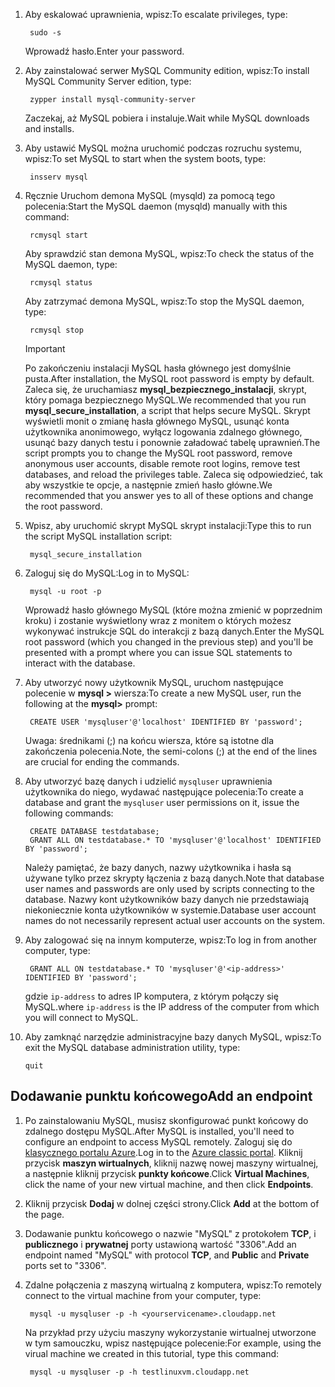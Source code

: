 
1. <span data-ttu-id="a1e1f-101">Aby eskalować uprawnienia, wpisz:</span><span class="sxs-lookup"><span data-stu-id="a1e1f-101">To escalate privileges, type:</span></span>
   
        sudo -s
   
    <span data-ttu-id="a1e1f-102">Wprowadź hasło.</span><span class="sxs-lookup"><span data-stu-id="a1e1f-102">Enter your password.</span></span>
2. <span data-ttu-id="a1e1f-103">Aby zainstalować serwer MySQL Community edition, wpisz:</span><span class="sxs-lookup"><span data-stu-id="a1e1f-103">To install MySQL Community Server edition, type:</span></span>
   
        zypper install mysql-community-server
   
    <span data-ttu-id="a1e1f-104">Zaczekaj, aż MySQL pobiera i instaluje.</span><span class="sxs-lookup"><span data-stu-id="a1e1f-104">Wait while MySQL downloads and installs.</span></span>
3. <span data-ttu-id="a1e1f-105">Aby ustawić MySQL można uruchomić podczas rozruchu systemu, wpisz:</span><span class="sxs-lookup"><span data-stu-id="a1e1f-105">To set MySQL to start when the system boots, type:</span></span>
   
        insserv mysql
4. <span data-ttu-id="a1e1f-106">Ręcznie Uruchom demona MySQL (mysqld) za pomocą tego polecenia:</span><span class="sxs-lookup"><span data-stu-id="a1e1f-106">Start the MySQL daemon (mysqld) manually with this command:</span></span>
   
        rcmysql start
   
    <span data-ttu-id="a1e1f-107">Aby sprawdzić stan demona MySQL, wpisz:</span><span class="sxs-lookup"><span data-stu-id="a1e1f-107">To check the status of the MySQL daemon, type:</span></span>
   
        rcmysql status
   
    <span data-ttu-id="a1e1f-108">Aby zatrzymać demona MySQL, wpisz:</span><span class="sxs-lookup"><span data-stu-id="a1e1f-108">To stop the MySQL daemon, type:</span></span>
   
        rcmysql stop
   
   > [!IMPORTANT]
   > <span data-ttu-id="a1e1f-109">Po zakończeniu instalacji MySQL hasła głównego jest domyślnie pusta.</span><span class="sxs-lookup"><span data-stu-id="a1e1f-109">After installation, the MySQL root password is empty by default.</span></span> <span data-ttu-id="a1e1f-110">Zaleca się, że uruchamiasz **mysql\_bezpiecznego\_instalacji**, skrypt, który pomaga bezpiecznego MySQL.</span><span class="sxs-lookup"><span data-stu-id="a1e1f-110">We recommended that you run **mysql\_secure\_installation**, a script that helps secure MySQL.</span></span> <span data-ttu-id="a1e1f-111">Skrypt wyświetli monit o zmianę hasła głównego MySQL, usunąć konta użytkownika anonimowego, wyłącz logowania zdalnego głównego, usunąć bazy danych testu i ponownie załadować tabelę uprawnień.</span><span class="sxs-lookup"><span data-stu-id="a1e1f-111">The script prompts you to change the MySQL root password, remove anonymous user accounts, disable remote root logins, remove test databases, and reload the privileges table.</span></span> <span data-ttu-id="a1e1f-112">Zaleca się odpowiedzieć, tak aby wszystkie te opcje, a następnie zmień hasło główne.</span><span class="sxs-lookup"><span data-stu-id="a1e1f-112">We recommended that you answer yes to all of these options and change the root password.</span></span>
   > 
   > 
5. <span data-ttu-id="a1e1f-113">Wpisz, aby uruchomić skrypt MySQL skrypt instalacji:</span><span class="sxs-lookup"><span data-stu-id="a1e1f-113">Type this to run the script MySQL installation script:</span></span>
   
        mysql_secure_installation
6. <span data-ttu-id="a1e1f-114">Zaloguj się do MySQL:</span><span class="sxs-lookup"><span data-stu-id="a1e1f-114">Log in to MySQL:</span></span>
   
        mysql -u root -p
   
    <span data-ttu-id="a1e1f-115">Wprowadź hasło głównego MySQL (które można zmienić w poprzednim kroku) i zostanie wyświetlony wraz z monitem o których możesz wykonywać instrukcje SQL do interakcji z bazą danych.</span><span class="sxs-lookup"><span data-stu-id="a1e1f-115">Enter the MySQL root password (which you changed in the previous step) and you'll be presented with a prompt where you can issue SQL statements to interact with the database.</span></span>
7. <span data-ttu-id="a1e1f-116">Aby utworzyć nowy użytkownik MySQL, uruchom następujące polecenie w **mysql >** wiersza:</span><span class="sxs-lookup"><span data-stu-id="a1e1f-116">To create a new MySQL user, run the following at the **mysql>** prompt:</span></span>
   
        CREATE USER 'mysqluser'@'localhost' IDENTIFIED BY 'password';
   
    <span data-ttu-id="a1e1f-117">Uwaga: średnikami (;) na końcu wiersza, które są istotne dla zakończenia polecenia.</span><span class="sxs-lookup"><span data-stu-id="a1e1f-117">Note, the semi-colons (;) at the end of the lines are crucial for ending the commands.</span></span>
8. <span data-ttu-id="a1e1f-118">Aby utworzyć bazę danych i udzielić `mysqluser` uprawnienia użytkownika do niego, wydawać następujące polecenia:</span><span class="sxs-lookup"><span data-stu-id="a1e1f-118">To create a database and grant the `mysqluser` user permissions on it, issue the following commands:</span></span>
   
        CREATE DATABASE testdatabase;
        GRANT ALL ON testdatabase.* TO 'mysqluser'@'localhost' IDENTIFIED BY 'password';
   
    <span data-ttu-id="a1e1f-119">Należy pamiętać, że bazy danych, nazwy użytkownika i hasła są używane tylko przez skrypty łączenia z bazą danych.</span><span class="sxs-lookup"><span data-stu-id="a1e1f-119">Note that database user names and passwords are only used by scripts connecting to the database.</span></span>  <span data-ttu-id="a1e1f-120">Nazwy kont użytkowników bazy danych nie przedstawiają niekoniecznie konta użytkowników w systemie.</span><span class="sxs-lookup"><span data-stu-id="a1e1f-120">Database user account names do not necessarily represent actual user accounts on the system.</span></span>
9. <span data-ttu-id="a1e1f-121">Aby zalogować się na innym komputerze, wpisz:</span><span class="sxs-lookup"><span data-stu-id="a1e1f-121">To log in from another computer, type:</span></span>
   
        GRANT ALL ON testdatabase.* TO 'mysqluser'@'<ip-address>' IDENTIFIED BY 'password';
   
    <span data-ttu-id="a1e1f-122">gdzie `ip-address` to adres IP komputera, z którym połączy się MySQL.</span><span class="sxs-lookup"><span data-stu-id="a1e1f-122">where `ip-address` is the IP address of the computer from which you will connect to MySQL.</span></span>
10. <span data-ttu-id="a1e1f-123">Aby zamknąć narzędzie administracyjne bazy danych MySQL, wpisz:</span><span class="sxs-lookup"><span data-stu-id="a1e1f-123">To exit the MySQL database administration utility, type:</span></span>
    
        quit

## <a name="add-an-endpoint"></a><span data-ttu-id="a1e1f-124">Dodawanie punktu końcowego</span><span class="sxs-lookup"><span data-stu-id="a1e1f-124">Add an endpoint</span></span>
1. <span data-ttu-id="a1e1f-125">Po zainstalowaniu MySQL, musisz skonfigurować punkt końcowy do zdalnego dostępu MySQL.</span><span class="sxs-lookup"><span data-stu-id="a1e1f-125">After MySQL is installed, you'll need to configure an endpoint to access MySQL remotely.</span></span> <span data-ttu-id="a1e1f-126">Zaloguj się do [klasycznego portalu Azure][AzurePortal].</span><span class="sxs-lookup"><span data-stu-id="a1e1f-126">Log in to the [Azure  classic portal][AzurePortal].</span></span> <span data-ttu-id="a1e1f-127">Kliknij przycisk **maszyn wirtualnych**, kliknij nazwę nowej maszyny wirtualnej, a następnie kliknij przycisk **punkty końcowe**.</span><span class="sxs-lookup"><span data-stu-id="a1e1f-127">Click **Virtual Machines**, click the name of your new virtual machine, and then click **Endpoints**.</span></span>
2. <span data-ttu-id="a1e1f-128">Kliknij przycisk **Dodaj** w dolnej części strony.</span><span class="sxs-lookup"><span data-stu-id="a1e1f-128">Click **Add** at the bottom of the page.</span></span>
3. <span data-ttu-id="a1e1f-129">Dodawanie punktu końcowego o nazwie "MySQL" z protokołem **TCP**, i **publicznego** i **prywatnej** porty ustawioną wartość "3306".</span><span class="sxs-lookup"><span data-stu-id="a1e1f-129">Add an endpoint named "MySQL" with protocol **TCP**, and **Public** and **Private** ports set to "3306".</span></span>
4. <span data-ttu-id="a1e1f-130">Zdalne połączenia z maszyną wirtualną z komputera, wpisz:</span><span class="sxs-lookup"><span data-stu-id="a1e1f-130">To remotely connect to the virtual machine from your computer, type:</span></span>
   
        mysql -u mysqluser -p -h <yourservicename>.cloudapp.net
   
    <span data-ttu-id="a1e1f-131">Na przykład przy użyciu maszyny wykorzystanie wirtualnej utworzone w tym samouczku, wpisz następujące polecenie:</span><span class="sxs-lookup"><span data-stu-id="a1e1f-131">For example, using the virual machine we created in this tutorial, type this command:</span></span>
   
        mysql -u mysqluser -p -h testlinuxvm.cloudapp.net

[MySQLDocs]: http://dev.mysql.com/doc/
[AzurePortal]: http://manage.windowsazure.com

[Image9]: ./media/install-and-run-mysql-on-opensuse-vm/LinuxVmAddEndpointMySQL.png
